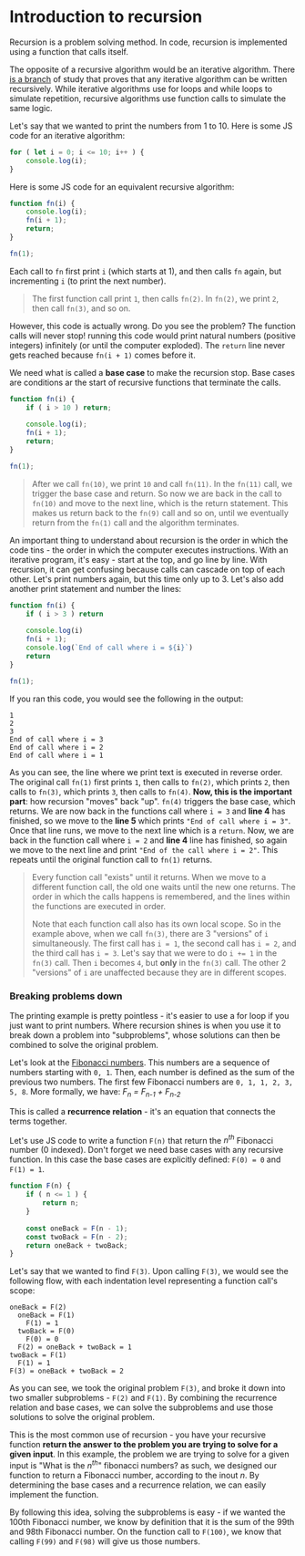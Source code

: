 # Introduction to recursion

Recursion is a problem solving method. In code, recursion is implemented using a function that calls itself.

The opposite of a recursive algorithm would be an iterative algorithm. There [is a branch](https://en.wikipedia.org/wiki/Computability_theory)
of study that proves that any iterative algorithm can be written recursively. While iterative algorithms use for loops
and while loops to simulate repetition, recursive algorithms use function calls to simulate the same logic.

Let's say that we wanted to print the numbers from 1 to 10. Here is some JS code for an iterative algorithm:

```js
for ( let i = 0; i <= 10; i++ ) {
    console.log(i);
}
```

Here is some JS code for an equivalent recursive algorithm: 

```js
function fn(i) {
    console.log(i);
    fn(i + 1);
    return;
}

fn(1);
```

Each call to `fn` first print `i` (which starts at 1), and then calls `fn` again, but incrementing `i` (to print the
next number).

> The first function call print `1`, then calls `fn(2)`. In `fn(2)`, we print `2`, then call `fn(3)`, and so on.

However, this code is actually wrong. Do you see the problem? The function calls will never stop! running this code would
print natural numbers (positive integers) infinitely (or until the computer exploded). The `return` line never gets reached
because `fn(i + 1)` comes before it.

We need what is called a **base case** to make the recursion stop. Base cases are conditions ar the start of recursive
functions that terminate the calls.

```js
function fn(i) {
    if ( i > 10 ) return;
    
    console.log(i);
    fn(i + 1);
    return;
}

fn(1);
```

> After we call `fn(10)`, we print `10` and call `fn(11)`. In the `fn(11)` call, we trigger the base case and return. So now
> we are back in the call to `fn(10)` and move to the next line, which is the return statement. This makes us return back
> to the `fn(9)` call and so on, until we eventually return from the `fn(1)` call and the algorithm terminates.

An important thing to understand about recursion is the order in which the code tins - the order in which the computer executes
instructions. With an iterative program, it's easy - start at the top, and go line by line. With recursion, it can get confusing
because calls can cascade on top of each other. Let's print numbers again, but this time only up to 3. Let's also add another
print statement and number the lines:

```js
function fn(i) {
    if ( i > 3 ) return
    
    console.log(i)
    fn(i + 1);
    console.log(`End of call where i = ${i}`)
    return
}

fn(1);
```

If you ran this code, you would see the following in the output:

```text
1
2
3
End of call where i = 3
End of call where i = 2
End of call where i = 1
```

As you can see, the line where we print text is executed in reverse order. The original call `fn(1)` first prints `1`, then
calls to `fn(2)`, which prints `2`, then calls to `fn(3)`, which prints `3`, then calls to `fn(4)`. **Now, this is the 
important part**: how recursion "moves" back "up". `fn(4)` triggers the base case, which returns. We are now back in the 
functions call where `i = 3` and **line 4** has finished, so we move to the **line 5** which prints `"End of call where i = 3"`.
Once that line runs, we move to the next line which is a `return`. Now, we are back in the function call where `i = 2`
and **line 4** line has finished, so again we move to the next line and print `"End of the call where i = 2"`. This repeats
until the original function call to `fn(1)` returns.

> Every function call "exists" until it returns. When we move to a different function call, the old one waits until the new one
> returns. The order in which the calls happens is remembered, and the lines within the functions are executed in order.
> 
> Note that each function call also has its own local scope. So in the example above, when we call `fn(3)`, there are 3
> "versions" of `i` simultaneously. The first call has `i = 1`, the second call has `i = 2`, and the third call has `i = 3`.
> Let's say that we were to do `i += 1` in the `fn(3)` call. Then `i` becomes `4`, but **only** in the `fn(3)` call. The
> other 2 "versions" of `i` are unaffected because they are in different scopes.

### Breaking problems down

The printing example is pretty pointless - it's easier to use a for loop if you just want to print numbers. Where recursion 
shines is when you use it to break down a problem into "subproblems", whose solutions can then be combined to solve the
original problem.

Let's look at the [Fibonacci numbers](https://en.wikipedia.org/wiki/Fibonacci_sequence). This numbers are a sequence of numbers 
starting with `0, 1`. Then, each number is defined as the sum of the previous two numbers. The first few Fibonacci numbers
are `0, 1, 1, 2, 3, 5, 8`. More formally, we have: *F<sub>n</sub> = F<sub>n-1</sub> + F<sub>n-2</sub>*

This is called a **recurrence relation** - it's an equation that connects the terms together.

Let's use JS code to write a function `F(n)` that return the *n<sup>th</sup>* Fibonacci number (0 indexed). Don't forget
we need base cases with any recursive function. In this case the base cases are explicitly defined: `F(0) = 0` and `F(1) = 1`.

```js
function F(n) {
    if ( n <= 1 ) {
        return n;
    }
    
    const oneBack = F(n - 1);
    const twoBack = F(n - 2);
    return oneBack + twoBack;
}
```

Let's say that we wanted to find `F(3)`. Upon calling `F(3)`, we would see the following flow, with each indentation level
representing a function call's scope:

```text
oneBack = F(2)
  oneBack = F(1)
    F(1) = 1
  twoBack = F(0)
    F(0) = 0
  F(2) = oneBack + twoBack = 1
twoBack = F(1)
  F(1) = 1
F(3) = oneBack + twoBack = 2
```

As you can see, we took the original problem `F(3)`, and broke it down into two smaller subproblems - `F(2)` and `F(1)`.
By combining the recurrence relation and base cases, we can solve the subproblems and use those solutions to solve the original problem.

This is the most common use of recursion - you have your recursive function **return the answer to the problem you are trying
to solve for a given input**. In this example, the problem we are trying to solve for a given input is "What is the *n<sup>th</sup>*"
fibonacci numbers? as such, we designed our function to return a Fibonacci number, according to the inout *n*. By determining the base 
cases and a recurrence relation, we can easily implement the function.

By following this idea, solving the subproblems is easy - if we wanted the 100th Fibonacci number, we know by definition that
it is the sum of the 99th and 98th Fibonacci number. On the function call to `F(100)`, we know that calling `F(99)` and `F(98)`
will give us those numbers.